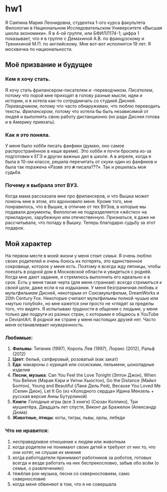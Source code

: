 # hw1
Я Саяпина Мария Леонидовна, студентка 1-ого курса факультета Филологии в Национальном Исследовательском Университете «Высшая школа экономики». Я в 4-ой группе, или БФИЛЛ174-1; цифра 1 показывает, что я в группе с Демахиной А.В. по французскому и Тренихиной М.П. по английскому. Мне вот-вот исполнится 19 лет. Я москвичка по национальности.
## Моё призвание и будущее
### Кем я хочу стать.
Я хочу стать фрилансером-писателем и -переводчиком. *Писателем*, потому что порой мне приходят в голову разные мысли, идеи и истории, и я хотела как-то сотрудничать со студией Дисней. *Переводчиком*, потому что часто обнаруживаю, что люблю переводить тексты. *Фрилансером*, потому что хотела бы быть независимой от людей и выполнять свою работу дистанционно (но ради Диснея готова и в Америку приехать).
### Как я это поняла.
У меня было хобби писать фанфики (думаю, оно самое распространённое в наше время). Это хобби я почти бросила из-за подготовки к ЕГЭ и других важных дел в школе. А в апреле, когда я была в 10-ом классе, решила перечитать от скуки один из фанфиков и была так поражена «Разве это ***я*** писала???». Так и решилась моя судьба.
### Почему я выбрала этот ВУЗ.
Когда мама рассказала мне про фрилансеров, и что Вышка может помочь мне в этом, это вдохновило меня. Кроме того, мне понравилось, что в Вышке, в отличие от тех ВУЗов, в которые мы подавали документы, Филология не подразделяется «жёстко» на прикладную, зарубежную или отечественную. Признаться, я даже не рассчитывала, что попаду в Вышку. Теперь благодарю судьбу за этот подарок.
## Мой характер
На первом месте в моей жизни у меня стоит *семья*. Я очень люблю своих родителей и очень боюсь их потерять, это единственное сокровище, которое у меня есть. Поэтому я всегда жду пятницы, чтобы поехать в родной дом в Московской области и увидеться с роднёй.
Когда мне дают задание, я стремлюсь выполнить его идеально и в срок. Есть у меня такая черта (для меня странная): *всегда стремиться к своей цели*, даже если я на издыхании.
У меня безграничная *любовь к мультфильмам* Дисней, некоторым от Союзмультфильм, DreamWorks и 20th Century Fox. Некоторые считают мультфильмы полной чушью или «мутью голубой», но мне кажется они просто не «глядят за пределы того, что видят».
Я испытываю *трудности в общении* с людьми, у меня только две подруги из разных стран, с которыми я общаюсь в YouTube и DeviantArt. В родной же стране у меня настоящих друзей нет.
Часто меня останавливает *неуверенность*.
### Любимые:
1.	**Фильмы**: Титаник (1997), Король Лев (1997), Лоракс (2012), Ральф (2012)
2.	**Цвет**: белый, сапфировый, розоватый (как закат)
3.	**Еда**: макароны с курицей или сосисками, пельмени, шоколадные изделия
4.	**Песни, музыка**: Can You Feel the Love Tonight (Элтон Джон), When You Believe (Мэрая Кэри и Уитни Хьюстон), Go the Distance (Майкл Болтон), Young and Beautiful (Лана Дель Рей), Because You Loved Me (Селин Дион), Let It Go (из «Холодного сердца» Идина Мензель + русская версия Анны Бутурлиной)
5.	**Книги**: Голодные игры (все 3 книги) (Сюзан Коллинз), Три мушкетёра, Двадцать лет спустя, Виконт де Бражелон (Александр Дюма)
6.	**Животные, птицы**: коты, тигры, львы, орлы, лебеди
### Что не нравится:
1.	несправедливое отношение к людям или животным
2.	когда родители не понимают своих детей и требуют от них то, что они хотят, не слушая их мнения
3.	когда работодатели принимают работников за роботов, готовых всегда и везде работать на них беспрекословно, забыв обо всём (о семье, о развлечениях)
4.	тяжёлая рок-музыка, песни со сквернословием, само сквернословие
5.	когда меня обвиняют в том, что я не совершала
